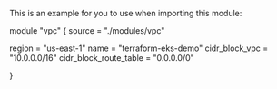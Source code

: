 This is an example for you to use when importing this module:

module "vpc" {
  source = "./modules/vpc"

  region                 = "us-east-1"
  name                   = "terraform-eks-demo"
  cidr_block_vpc         = "10.0.0.0/16"
  cidr_block_route_table = "0.0.0.0/0"
  
}
